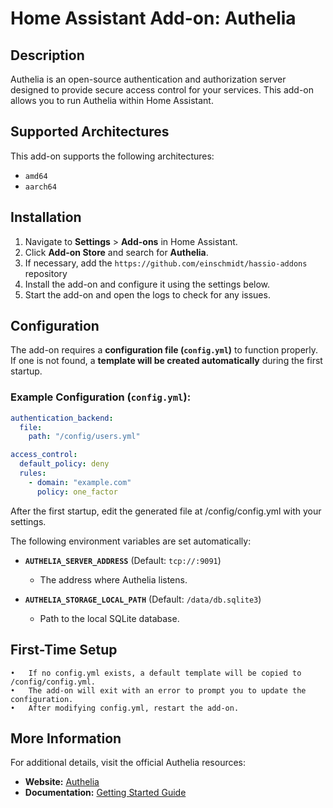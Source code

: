 # Home Assistant Add-on: Authelia

## Description

Authelia is an open-source authentication and authorization server designed to provide secure access control for your services. This add-on allows you to run Authelia within Home Assistant.

## Supported Architectures

This add-on supports the following architectures:

- `amd64`
- `aarch64`

## Installation

1. Navigate to **Settings** > **Add-ons** in Home Assistant.
2. Click **Add-on Store** and search for **Authelia**.
3. If necessary, add the `https://github.com/einschmidt/hassio-addons` repository
4. Install the add-on and configure it using the settings below.
5. Start the add-on and open the logs to check for any issues.

## Configuration

The add-on requires a **configuration file (`config.yml`)** to function properly. If one is not found, a **template will be created automatically** during the first startup.

### Example Configuration (`config.yml`):

```yaml
authentication_backend:
  file:
    path: "/config/users.yml"

access_control:
  default_policy: deny
  rules:
    - domain: "example.com"
      policy: one_factor
```

After the first startup, edit the generated file at /config/config.yml with your settings.

The following environment variables are set automatically:

- **`AUTHELIA_SERVER_ADDRESS`** (Default: `tcp://:9091`)

  - The address where Authelia listens.

- **`AUTHELIA_STORAGE_LOCAL_PATH`** (Default: `/data/db.sqlite3`)
  - Path to the local SQLite database.

## First-Time Setup

    •	If no config.yml exists, a default template will be copied to /config/config.yml.
    •	The add-on will exit with an error to prompt you to update the configuration.
    •	After modifying config.yml, restart the add-on.

## More Information

For additional details, visit the official Authelia resources:

- **Website:** [Authelia](https://www.authelia.com//)
- **Documentation:** [Getting Started Guide](https://www.authelia.com/integration/prologue/get-started/)
